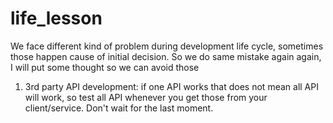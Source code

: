 # life_lesson
We face different kind of problem during development life cycle, sometimes those happen cause of initial decision. So we do same mistake again again, I will put some thought so we can avoid those

1. 3rd party API development: 
if one API works that does not mean all API will work, so test all API whenever you get those from your client/service. Don't wait for the last moment. 

 
